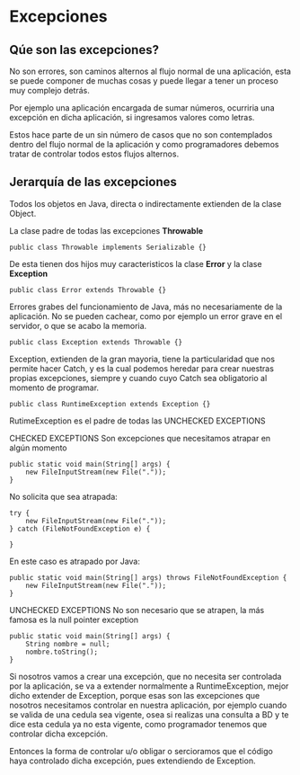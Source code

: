 # Excepciones

## Qúe son las excepciones?
No son errores, son caminos alternos al flujo normal de una aplicación, esta se puede componer de muchas cosas y puede llegar a tener un proceso muy complejo detrás.

Por ejemplo una aplicación encargada de sumar números, ocurriria una excepción en dicha aplicación, si ingresamos valores como letras.

Estos hace parte de un sin número de casos que no son contemplados dentro del flujo normal de la aplicación y como programadores debemos tratar de controlar todos estos flujos alternos.

## Jerarquía de las excepciones
Todos los objetos en Java, directa o indirectamente extienden de la clase Object.

La clase padre de todas las excepciones **Throwable** 

```
public class Throwable implements Serializable {}
```

De esta tienen dos hijos muy caracteristicos la clase **Error** y la clase **Exception**

```
public class Error extends Throwable {}
```

Errores grabes del funcionamiento de Java, más no necesariamente de la aplicación. No se pueden cachear, como por ejemplo un error grave en el servidor, o que se acabo la memoria.


```
public class Exception extends Throwable {}
```

Exception, extienden de la gran mayoria, tiene la particularidad que nos permite hacer Catch, y es la cual podemos heredar para crear nuestras propias excepciones, siempre y cuando cuyo Catch sea obligatorio al momento de programar.


```
public class RuntimeException extends Exception {}
```

RutimeException es el padre de todas las UNCHECKED EXCEPTIONS

CHECKED EXCEPTIONS
Son excepciones que necesitamos atrapar en algún momento

```
public static void main(String[] args) {
	new FileInputStream(new File("."));
}
```

No solicita que sea atrapada:

```
try {
	new FileInputStream(new File("."));
} catch (FileNotFoundException e) {

}

```

En este caso es atrapado por Java:

```
public static void main(String[] args) throws FileNotFoundException {
	new FileInputStream(new File("."));
}
```

UNCHECKED EXCEPTIONS
No son necesario que se atrapen, la más famosa es la null pointer exception

```
public static void main(String[] args) {
	String nombre = null;
	nombre.toString();
}
```

Si nosotros vamos a crear una excepción, que no necesita ser controlada por la aplicación, se va a extender normalmente a RuntimeException, mejor dicho extender de Exception, porque esas son las excepciones que nosotros necesitamos controlar en nuestra aplicación, por ejemplo cuando se valida de una cedula sea vigente, osea si realizas una consulta a BD y te dice esta cedula ya no esta vigente, como programador tenemos que controlar dicha excepción.

Entonces la forma de controlar u/o obligar o sercioramos que el código haya controlado dicha excepción, pues extendiendo de Exception.